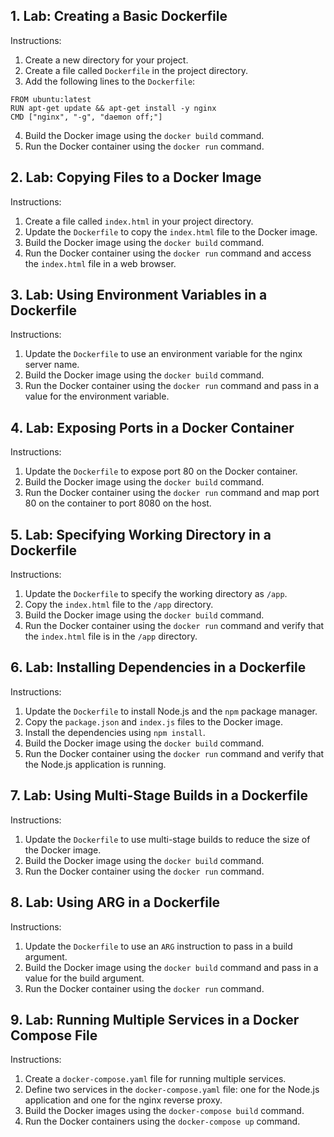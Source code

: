 ## 1. Lab: Creating a Basic Dockerfile

Instructions:
1. Create a new directory for your project.
2. Create a file called `Dockerfile` in the project directory.
3. Add the following lines to the `Dockerfile`:
```
FROM ubuntu:latest
RUN apt-get update && apt-get install -y nginx
CMD ["nginx", "-g", "daemon off;"]
```
4. Build the Docker image using the `docker build` command.
5. Run the Docker container using the `docker run` command.

## 2. Lab: Copying Files to a Docker Image

Instructions:
1. Create a file called `index.html` in your project directory.
2. Update the `Dockerfile` to copy the `index.html` file to the Docker image.
3. Build the Docker image using the `docker build` command.
4. Run the Docker container using the `docker run` command and access the `index.html` file in a web browser.

## 3. Lab: Using Environment Variables in a Dockerfile

Instructions:
1. Update the `Dockerfile` to use an environment variable for the nginx server name.
2. Build the Docker image using the `docker build` command.
3. Run the Docker container using the `docker run` command and pass in a value for the environment variable.

## 4. Lab: Exposing Ports in a Docker Container

Instructions:
1. Update the `Dockerfile` to expose port 80 on the Docker container.
2. Build the Docker image using the `docker build` command.
3. Run the Docker container using the `docker run` command and map port 80 on the container to port 8080 on the host.

## 5. Lab: Specifying Working Directory in a Dockerfile

Instructions:
1. Update the `Dockerfile` to specify the working directory as `/app`.
2. Copy the `index.html` file to the `/app` directory.
3. Build the Docker image using the `docker build` command.
4. Run the Docker container using the `docker run` command and verify that the `index.html` file is in the `/app` directory.

## 6. Lab: Installing Dependencies in a Dockerfile

Instructions:
1. Update the `Dockerfile` to install Node.js and the `npm` package manager.
2. Copy the `package.json` and `index.js` files to the Docker image.
3. Install the dependencies using `npm install`.
4. Build the Docker image using the `docker build` command.
5. Run the Docker container using the `docker run` command and verify that the Node.js application is running.

## 7. Lab: Using Multi-Stage Builds in a Dockerfile

Instructions:
1. Update the `Dockerfile` to use multi-stage builds to reduce the size of the Docker image.
2. Build the Docker image using the `docker build` command.
3. Run the Docker container using the `docker run` command.

## 8. Lab: Using ARG in a Dockerfile

Instructions:
1. Update the `Dockerfile` to use an `ARG` instruction to pass in a build argument.
2. Build the Docker image using the `docker build` command and pass in a value for the build argument.
3. Run the Docker container using the `docker run` command.

## 9. Lab: Running Multiple Services in a Docker Compose File

Instructions:
1. Create a `docker-compose.yaml` file for running multiple services.
2. Define two services in the `docker-compose.yaml` file: one for the Node.js application and one for the nginx reverse proxy.
3. Build the Docker images using the `docker-compose build` command.
4. Run the Docker containers using the `docker-compose up` command.